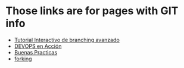 Those links are for pages with GIT info
====

* [Tutorial Interactivo de branching avanzado][3]
* [DEVOPS en Acción][6]
* [Buenas Practicas](https://codigofacilito.com/articulos/buenas-practicas-en-commits-de-git)
* [forking](https://guides.github.com/activities/forking/)

[1]: http://www.davidam.com/docu/crear-repositorio-git-servidor.html
[2]: http://rogerdudler.github.io/git-guide/index.es.html
[3]: http://learngitbranching.js.org/
[4]: http://aprendegit.com/fork-de-repositorios-para-que-sirve/
[5]: http://aprendegit.com/que-es-un-pull-request/
[6]: https://www.scrumalliance.org/community/articles/2016/october/why-devops-(1)?feed=articles